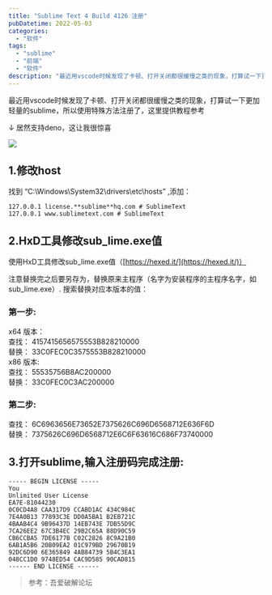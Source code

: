 ```yaml
---
title: "Sublime Text 4 Build 4126 注册"
pubDatetime: 2022-05-03
categories:
  - "软件"
tags:
  - "sublime"
  - "前端"
  - "软件"
description: "最近用vscode时候发现了卡顿、打开关闭都很缓慢之类的现象，打算试一下更加轻量的sublime，所以使用特殊方法注册了，这里提供教程参考 ↓ 居然支持deno，这让我很惊喜"
---
```


最近用vscode时候发现了卡顿、打开关闭都很缓慢之类的现象，打算试一下更加轻量的sublime，所以使用特殊方法注册了，这里提供教程参考

↓ 居然支持deno，这让我很惊喜

[![](@assets/images/1651547362-image-1024x689.png)](https://mxte.cc/289.html/1651547362-image)

## 1.修改host

找到 “C:\\Windows\\System32\\drivers\\etc\\hosts” ,添加：

```text
127.0.0.1 license.**sublime**hq.com # SublimeText
127.0.0.1 www.sublimetext.com # SublimeText
```

## 2.HxD工具修改sub_lime.exe值

使用HxD工具修改sub_lime.exe值（[https://hexed.it/](https://hexed.it/)）

注意替换完之后要另存为，替换原来主程序（名字为安装程序的主程序名字，如sub_lime.exe）. 搜索替换对应本版本的值：

### 第一步:

x64 版本：  
查找： 4157415656575553B828210000  
替换： 33C0FEC0C3575553B828210000  
x86 版本:  
查找： 55535756B8AC200000  
替换： 33C0FEC0C3AC200000

### 第二步:

查找： 6C6963656E73652E7375626C696D6568712E636F6D  
替换： 7375626C696D6568712E6C6F63616C686F73740000

## 3.打开sublime,输入注册码完成注册:

```
----- BEGIN LICENSE -----
You
Unlimited User License
EA7E-81044230
0C0CD4A8 CAA317D9 CCABD1AC 434C984C
7E4A0B13 77893C3E DD0A5BA1 B2EB721C
4BAAB4C4 9B96437D 14EB743E 7DB55D9C
7CA26EE2 67C3B4EC 29B2C65A 88D90C59
CB6CCBA5 7DE6177B C02C2826 8C9A21B0
6AB1A5B6 20B09EA2 01C979BD 29670B19
92DC6D90 6E365849 4AB84739 5B4C3EA1
048CC1D0 9748ED54 CAC9D585 90CAD815
------ END LICENSE ------
```

> 参考：吾爱破解论坛
